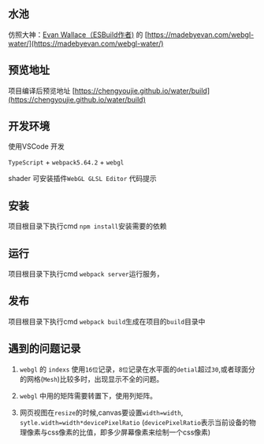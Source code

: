 ## 水池
仿照大神：[Evan Wallace（ESBuild作者)](https://github.com/evanw)  的  [https://madebyevan.com/webgl-water/](https://madebyevan.com/webgl-water/)

## 预览地址
项目编译后预览地址
[https://chengyoujie.github.io/water/build](https://chengyoujie.github.io/water/build)


## 开发环境

使用VSCode 开发

`TypeScript` + `webpack5.64.2` + `webgl`

shader 可安装插件`WebGL GLSL Editor` 代码提示


## 安装

项目根目录下执行cmd `npm install`安装需要的依赖

## 运行

项目根目录下执行cmd `webpack server`运行服务， 

## 发布

项目根目录下执行cmd `webpack build`生成在项目的`build`目录中

## 遇到的问题记录

1. `webgl` 的 `indexs` 使用`16位`记录，`8位`记录在水平面的`detial`超过`30`,或者球面分的网格(`Mesh`)比较多时，出现显示不全的问题。

2. `webgl` 中用的矩阵需要转置下，使用列矩阵。

3. 网页视图在`resize`的时候,canvas要设置`width=width`, `sytle.width=width*devicePixelRatio` (`devicePixelRatio`表示当前设备的物理像素与css像素的比值，即多少屏幕像素来绘制一个css像素)